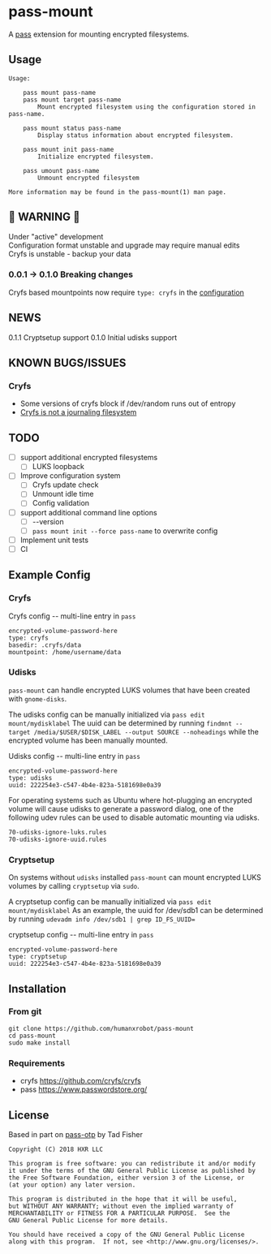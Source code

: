 # pass-mount

A [pass](https://www.passwordstore.org/) extension for mounting encrypted
filesystems.

## Usage

```
Usage:

    pass mount pass-name
    pass mount target pass-name
        Mount encrypted filesystem using the configuration stored in pass-name.

    pass mount status pass-name
        Display status information about encrypted filesystem.

    pass mount init pass-name
        Initialize encrypted filesystem.

    pass umount pass-name
        Unmount encrypted filesystem

More information may be found in the pass-mount(1) man page.
```

## :rotating_light: WARNING :rotating_light:
Under "active" development  
Configuration format unstable and upgrade may require manual edits  
Cryfs is unstable - backup your data  
### 0.0.1 -> 0.1.0 Breaking changes
Cryfs based mountpoints now require `type: cryfs` in the [configuration](#example-config)

## NEWS
0.1.1
  Cryptsetup support
0.1.0
  Initial udisks support

## KNOWN BUGS/ISSUES
### Cryfs
- Some versions of cryfs block if /dev/random runs out of entropy
- [Cryfs is not a journaling filesystem](https://github.com/cryfs/cryfs/issues/209)

## TODO
- [ ] support additional encrypted filesystems
  - [ ] LUKS loopback
- [ ] Improve configuration system
  - [ ] Cryfs update check
  - [ ] Unmount idle time
  - [ ] Config validation
- [ ] support additional command line options
  - [ ] --version
  - [ ] `pass mount init --force pass-name` to overwrite config
- [ ] Implement unit tests
- [ ] CI

## Example Config
### Cryfs
Cryfs config -- multi-line entry in `pass`
```
encrypted-volume-password-here
type: cryfs
basedir: .cryfs/data
mountpoint: /home/username/data
```

### Udisks
`pass-mount` can handle encrypted LUKS volumes that have been created with `gnome-disks`.

The udisks config can be manually initialized via
`pass edit mount/mydisklabel`
The uuid can be determined by running
`findmnt --target /media/$USER/$DISK_LABEL --output SOURCE --noheadings`
while the encrypted volume has been manually mounted.

Udisks config -- multi-line entry in `pass`
```
encrypted-volume-password-here
type: udisks
uuid: 222254e3-c547-4b4e-823a-5181698e0a39
```

For operating systems such as Ubuntu where hot-plugging an encrypted volume will cause udisks to generate a password dialog, one of the following udev rules can be used to disable automatic mounting via udisks.
```
70-udisks-ignore-luks.rules
70-udisks-ignore-uuid.rules
```

### Cryptsetup
On systems without `udisks` installed `pass-mount` can mount encrypted LUKS volumes by calling `cryptsetup` via `sudo`.

A cryptsetup config can be manually initialized via
`pass edit mount/mydisklabel`
As an example, the uuid for /dev/sdb1 can be determined by running
`udevadm info /dev/sdb1 | grep ID_FS_UUID=`

cryptsetup config -- multi-line entry in `pass`
```
encrypted-volume-password-here
type: cryptsetup
uuid: 222254e3-c547-4b4e-823a-5181698e0a39
```

## Installation

### From git

```
git clone https://github.com/humanxrobot/pass-mount
cd pass-mount
sudo make install
```

### Requirements
- cryfs
  https://github.com/cryfs/cryfs
- pass
  https://www.passwordstore.org/

## License
Based in part on [pass-otp](https://github.com/tadfisher/pass-otp/) by Tad Fisher

```
Copyright (C) 2018 HXR LLC

This program is free software: you can redistribute it and/or modify
it under the terms of the GNU General Public License as published by
the Free Software Foundation, either version 3 of the License, or
(at your option) any later version.

This program is distributed in the hope that it will be useful,
but WITHOUT ANY WARRANTY; without even the implied warranty of
MERCHANTABILITY or FITNESS FOR A PARTICULAR PURPOSE.  See the
GNU General Public License for more details.

You should have received a copy of the GNU General Public License
along with this program.  If not, see <http://www.gnu.org/licenses/>.
```
